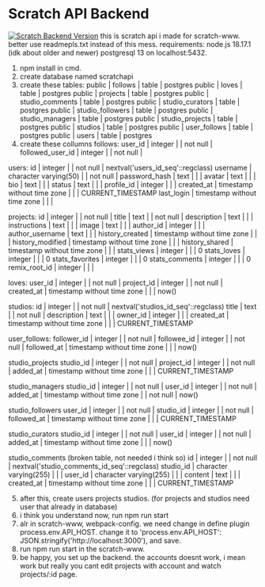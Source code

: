 # Scratch API Backend
<a href="3.0"><img src="https://github.com/laravel/framework/workflows/tests/badge.svg" alt="Scratch Backend Version"></a>
this is scratch api i made for scratch-www.
better use readmepls.txt instead of this mess.
requirements:
node.js 18.17.1 (idk about older and newer)
postgresql 13 on localhost:5432.
1. npm install in cmd.
2. create database named scratchapi
3. create these tables:
 public | follows          | table | postgres
 public | loves            | table | postgres
 public | projects         | table | postgres
 public | studio_comments  | table | postgres
 public | studio_curators  | table | postgres
 public | studio_followers | table | postgres
 public | studio_managers  | table | postgres
 public | studio_projects  | table | postgres
 public | studios          | table | postgres
 public | user_follows     | table | postgres
 public | users            | table | postgres
4. create these collumns
follows:
 user_id          | integer |           | not null |
 followed_user_id | integer |           | not null |

users:
 id            | integer                     |           | not null | nextval('users_id_seq'::regclass)
 username      | character varying(50)       |           | not null |
 password_hash | text                        |           |          |
 avatar        | text                        |           |          |
 bio           | text                        |           |          |
 status        | text                        |           |          |
 profile_id    | integer                     |           |          |
 created_at    | timestamp without time zone |           |          | CURRENT_TIMESTAMP
 last_login    | timestamp without time zone |           |          |


projects:
 id               | integer                     |           | not null |
 title            | text                        |           | not null |
 description      | text                        |           |          |
 instructions     | text                        |           |          |
 image            | text                        |           |          |
 author_id        | integer                     |           |          |
 author_username  | text                        |           |          |
 history_created  | timestamp without time zone |           |          |
 history_modified | timestamp without time zone |           |          |
 history_shared   | timestamp without time zone |           |          |
 stats_views      | integer                     |           |          | 0
 stats_loves      | integer                     |           |          | 0
 stats_favorites  | integer                     |           |          | 0
 stats_comments   | integer                     |           |          | 0
 remix_root_id    | integer                     |           |          |


loves:
 user_id    | integer                     |           | not null |
 project_id | integer                     |           | not null |
 created_at | timestamp without time zone |           |          | now()


studios:
 id          | integer                     |           | not null | nextval('studios_id_seq'::regclass)
 title       | text                        |           | not null |
 description | text                        |           |          |
 owner_id    | integer                     |           |          |
 created_at  | timestamp without time zone |           |          | CURRENT_TIMESTAMP

user_follows:
 follower_id | integer                     |           | not null |
 followee_id | integer                     |           | not null |
 followed_at | timestamp without time zone |           |          | now()

studio_projects
 studio_id  | integer                     |           | not null |
 project_id | integer                     |           | not null |
 added_at   | timestamp without time zone |           |          | CURRENT_TIMESTAMP

studio_managers
 studio_id | integer                     |           | not null |
 user_id   | integer                     |           | not null |
 added_at  | timestamp without time zone |           | not null | now()

studio_followers
 user_id     | integer                     |           | not null |
 studio_id   | integer                     |           | not null |
 followed_at | timestamp without time zone |           |          | CURRENT_TIMESTAMP

studio_curators
 studio_id | integer                     |           | not null |
 user_id   | integer                     |           | not null |
 added_at  | timestamp without time zone |           |          | now()


studio_comments (broken table, not needed i think so)
 id         | integer                     |           | not null | nextval('studio_comments_id_seq'::regclass)
 studio_id  | character varying(255)      |           |          |
 user_id    | character varying(255)      |           |          |
 content    | text                        |           |          |
 created_at | timestamp without time zone |           |          | CURRENT_TIMESTAMP

5. after this, create users projects studios. (for projects and studios need user that already in database)
6. i think you understand now, run npm run start
7. alr in scratch-www, webpack-config. we need change in define plugin process.env.API_HOST. 
change it to 'process.env.API_HOST': JSON.stringify('http://localhost:3000'), and save.
8. run npm run start in the scratch-www.
9. be happy, you set up the backend.
the accounts doesnt work, i mean work but really you cant edit projects with account and watch projects/:id 
page.
